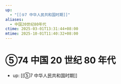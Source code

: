 ```yaml
---
up:
  - "[[⑤7 中华人民共和国时期]]"
aliases:
  - 中国20世纪80年代
ctime: 2025-03-01T13:31:44+08:00
mtime: 2025-10-01T11:40:32+08:00
---
```


# ⑤74 中国 20 世纪 80 年代

- up: [[⑤7 中华人民共和国时期]]
